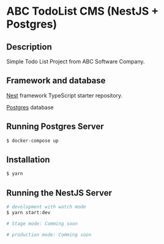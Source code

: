 
# ABC TodoList CMS (NestJS + Postgres)

## Description

Simple Todo List Project from ABC Software Company.
## Framework and database
[Nest](https://github.com/nestjs/nest) framework TypeScript starter repository.

[Postgres](https://www.postgresql.org/) database

## Running Postgres Server
```bash
$ docker-compose up
```

## Installation

```bash
$ yarn
```

## Running the NestJS Server

```bash
# development with watch mode
$ yarn start:dev

# Stage mode: Comming soon

# production mode: Comming soon

```



